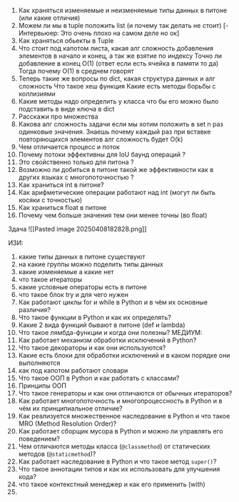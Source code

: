 1. Как храняться изменяемые и неизменяемые типы данных в питоне (или какие отличия)
2. Можем ли мы в tuple положить list (и почему так делать не стоит) [-Интервьюер: Это очень плохо на самом деле но ок]
3. Как храняться обьекты в Tuple
4. Что стоит под капотом листа, какая алг сложность добавления элементов в начало и конец,  а так же взятие по индексу
Точно ли добавление в конец  O(1) (ответ если есть ячейка в памяти то да)
Тогда почему O(1) в среднем говорят
5. Теперь такие же вопросы по dict, какая структура данных и алг сложность
Что такое хеш функция 
Какие есть методы борьбы с коллизиями 
6. Какие методы надо определить у класса что бы его можно было подставить в виде ключа в  dict 
7. Расскажи про множества 
8. Какова алг сложность задачи если мы хотим положить в set n раз одинковые значения.
Знаешь почему каждый раз при вставке повторяющихся элементов алг сложность будет O(k) 
9. Чем отличается процесс и поток 
10. Почему потоки эффективны для IoU баунд операций ?
11. Это свойственно только для питона ?
12. Возможно ли добиться в питоне такой же эффективности как в других языках с многопоточностью ?
13. Как храниться int в питоне? 
14. Как арифметические операции работают над int (могут ли быть косяки с точностью)
15. Как храниться float в питоне
16. Почему чем больше значения тем они менее точны (во float)


Здача
![[Pasted image 20250408182828.png]]

ИЗИ:
1.  какие типы данных в питоне существуют
2. на какие группы можно поделить типы данных
3. какие изменяемые а какие нет
4. что такое итераторы
5. какие условные операторы есть в питоне 
6. что такое блок try и для чего нужен
7. Как работают циклы for и while в Python и в чём их основные различия?
8. Что такое функции в Python и как их определять?
9. Какие 2 вида функций бывают в питоне (def  и  lambda)
10. Что такое лямбда-функции и когда они полезны?
МЕДИУМ:
11. Как работает механизм обработки исключений в Python?
12. Что такое декораторы и как они используются?
13. Какие есть блоки для обработки исключений и в каком порядке они выполняются
14. как под капотом работают словари 
15. Что такое ООП в Python и как работать с классами?
16. Принципы ООП
17. Что такое генераторы и как они отличаются от обычных итераторов?
18. Как работает многопоточность и многопроцессность в Python и в чём их принципиальное отличие?
19. Как реализуется множественное наследование в Python и что такое MRO (Method Resolution Order)?
20. Как работает сборщик мусора в Python и можно ли управлять его поведением?
21. Чем отличаются методы класса (`@classmethod`) от статических методов (`@staticmethod`)?
22. Как работает наследование в Python и что такое метод `super()`?
23. Что такое аннотации типов и как их использовать для улучшения кода?
24. что такое контекстный менеджер и как его применить (with)
25. 
